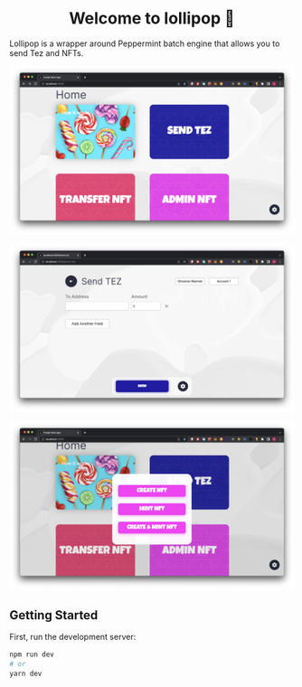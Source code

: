 <h1 align="center">Welcome to lollipop 👋</h1>

Lollipop is a wrapper around Peppermint batch engine that allows you to send Tez and NFTs.


![Alt text](screenshots/Screenshot%202022-10-03%20at%2006.23.37.png?raw=true "1")

![Alt text](screenshots/Screenshot%202022-10-03%20at%2006.24.07.png?raw=true "1")

![Alt text](screenshots/Screenshot%202022-10-03%20at%2006.24.35.png?raw=true "1")

## Getting Started

First, run the development server:

```bash
npm run dev
# or
yarn dev
```